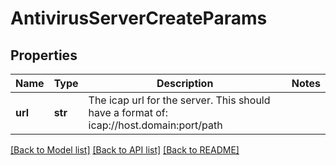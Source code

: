 # AntivirusServerCreateParams

## Properties
Name | Type | Description | Notes
------------ | ------------- | ------------- | -------------
**url** | **str** | The icap url for the server.  This should have a format of: icap://host.domain:port/path | 

[[Back to Model list]](../README.md#documentation-for-models) [[Back to API list]](../README.md#documentation-for-api-endpoints) [[Back to README]](../README.md)


